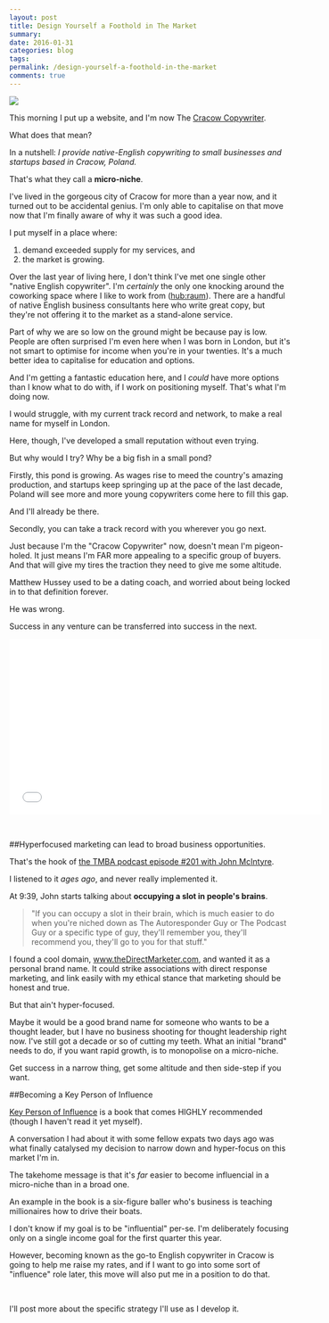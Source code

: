 ```yaml
---
layout: post
title: Design Yourself a Foothold in The Market
summary: 
date: 2016-01-31 
categories: blog
tags: 
permalink: /design-yourself-a-foothold-in-the-market
comments: true
---
```


<a href="http://www.cracowcopywriter.com"><img src="https://s3-eu-west-1.amazonaws.com/cracow-copywriter/cracow-copywriter-logo.png" /></a>

This morning I put up a website, and I'm now The [Cracow Copywriter](http://www.cracowcopywriter.com). 

What does that mean?

In a nutshell: *I provide native-English copywriting to small businesses and startups based in Cracow, Poland.*

That's what they call a **micro-niche**.

I've lived in the gorgeous city of Cracow for more than a year now, and it turned out to be accidental genius. I'm only able to capitalise on that move now that I'm finally aware of why it was such a good idea. 

I put myself in a place where: 

1. demand exceeded supply for my services, and
2. the market is growing. 

Over the last year of living here, I don't think I've met one single other "native English copywriter". I'm *certainly* the only one knocking around the coworking space where I like to work from ([hub:raum](https://www.hubraum.com/locations/krakow)). There are a handful of native English business consultants here who write great copy, but they're not offering it to the market as a stand-alone service. 

Part of why we are so low on the ground might be because pay is low. People are often surprised I'm even here when I was born in London, but it's not smart to optimise for income when you're in your twenties. It's a much better idea to capitalise for education and options. 

And I'm getting a fantastic education here, and I *could* have more options than I know what to do with, if I work on positioning myself. That's what I'm doing now.

I would struggle, with my current track record and network, to make a real name for myself in London. 

Here, though, I've developed a small reputation without even trying. 

But why would I try? Why be a big fish in a small pond? 

Firstly, this pond is growing. As wages rise to meed the country's amazing production, and startups keep springing up at the pace of the last decade, Poland will see more and more young copywriters come here to fill this gap. 

And I'll already be there. 

Secondly, you can take a track record with you wherever you go next. 

Just because I'm the "Cracow Copywriter" now, doesn't mean I'm pigeon-holed. It just means I'm FAR more appealing to a specific group of buyers. And that will give my tires the traction they need to give me some altitude.

Matthew Hussey used to be a dating coach, and worried about being locked in to that definition forever. 

He was wrong. 

Success in any venture can be transferred into success in the next. 

<iframe width="560" height="315" src="//www.youtube.com/embed/jWjW9teBe1M?start=2091&end=2367" frameborder="0"></iframe>

<!-- whole thread on that starts at 1540 -->

&nbsp;

##Hyperfocused marketing can lead to broad business opportunities. 

That's the hook of [the TMBA podcast episode #201 with John McIntyre](http://www.tropicalmba.com/focused-marketing-business-opportunities/). 

I listened to it *ages ago*, and never really implemented it. 

At 9:39, John starts talking about **occupying a slot in people's brains**. 

>"If you can occupy a slot in their brain, which is much easier to do when you're niched down as The Autoresponder Guy or The Podcast Guy or a specific type of guy, they'll remember you, they'll recommend you, they'll go to you for that stuff."

I found a cool domain, www.theDirectMarketer.com, and wanted it as a personal brand name. It could strike associations with direct response marketing, and link easily with my ethical stance that marketing should be honest and true. 

But that ain't hyper-focused. 

Maybe it would be a good brand name for someone who wants to be a thought leader, but I have no business shooting for thought leadership right now. I've still got a decade or so of cutting my teeth. What an initial "brand" needs to do, if you want rapid growth, is to monopolise on a micro-niche. 

Get success in a narrow thing, get some altitude and then side-step if you want. 

##Becoming a Key Person of Influence

[Key Person of Influence](http://www.keypersonofinfluence.com/) is a book that comes HIGHLY recommended (though I haven't read it yet myself). 

A conversation I had about it with some fellow expats two days ago was what finally catalysed my decision to narrow down and hyper-focus on this market I'm in. 

The takehome message is that it's *far* easier to become influencial in a micro-niche than in a broad one. 

An example in the book is a six-figure baller who's business is teaching millionaires how to drive their boats. 

I don't know if my goal is to be "influential" per-se. I'm deliberately focusing only on a single income goal for the first quarter this year. 

However, becoming known as the go-to English copywriter in Cracow is going to help me raise my rates, and if I want to go into some sort of "influence" role later, this move will also put me in a position to do that. 

&nbsp;

I'll post more about the specific strategy I'll use as I develop it. 

&nbsp;

